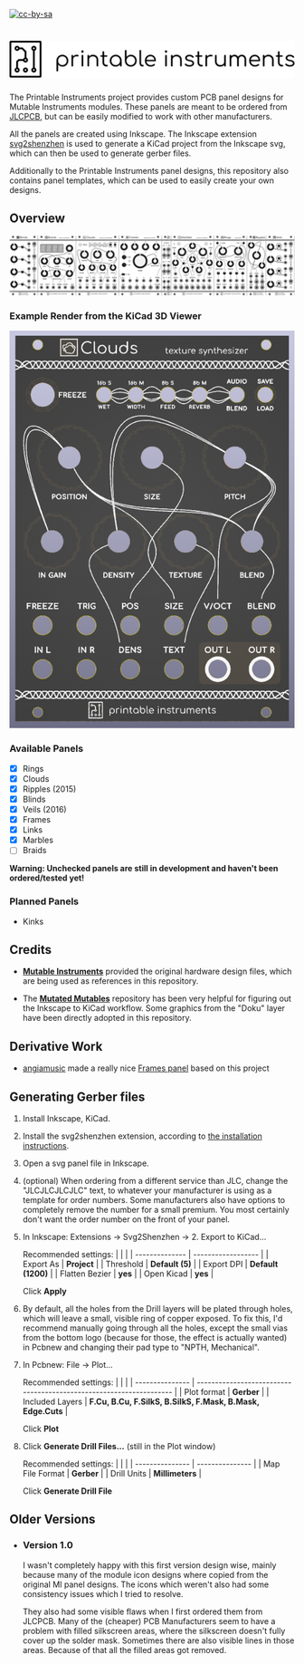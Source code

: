 [![cc-by-sa](https://img.shields.io/badge/license-CC%20BY%20SA%203.0-lightgrey.svg)](https://creativecommons.org/licenses/by-sa/3.0/)

# ![logo](https://raw.githubusercontent.com/30350n/printable-instruments/master/images/logo_text.png)

The Printable Instruments project provides custom PCB panel designs for Mutable Instruments modules. These panels are meant to be ordered from [JLCPCB](https://jlcpcb.com/), but can be easily modified to work with other manufacturers.

All the panels are created using Inkscape. The Inkscape extension [svg2shenzhen](https://github.com/badgeek/svg2shenzhen) is used to generate a KiCad project from the Inkscape svg, which can then be used to generate gerber files.

Additionally to the Printable Instruments panel designs, this repository also contains panel templates, which can be used to easily create your own designs.

## Overview

![overview](https://raw.githubusercontent.com/30350n/printable-instruments/master/images/overview.webp)

### Example Render from the KiCad 3D Viewer

![clouds_rendered](https://raw.githubusercontent.com/30350n/printable-instruments/master/images/clouds_rendered.png)

### Available Panels

- [x] Rings
- [x] Clouds
- [x] Ripples (2015)
- [x] Blinds
- [x] Veils (2016)
- [x] Frames
- [x] Links
- [x] Marbles
- [ ] Braids

**Warning: Unchecked panels are still in development and haven't been ordered/tested yet!**

### Planned Panels

- Kinks

## Credits

- **[Mutable Instruments](https://github.com/pichenettes/eurorack)** provided the original hardware design files, which are being used as references in this repository.

- The **[Mutated Mutables](https://github.com/TheSlowGrowth/MutatedMutables)** repository has been very helpful for figuring out the Inkscape to KiCad workflow. Some graphics from the "Doku" layer have been directly adopted in this repository.

## Derivative Work

- [angiamusic](https://github.com/angiamusic) made a really nice [Frames panel](https://github.com/angiamusic/Valance_Panel) based on this project

## Generating Gerber files

1. Install Inkscape, KiCad.

2. Install the svg2shenzhen extension, according to [the installation instructions](https://github.com/badgeek/svg2shenzhen#install).

3. Open a svg panel file in Inkscape.

4. (optional) When ordering from a different service than JLC, change the "JLCJLCJLCJLC" text, to whatever your manufacturer is using as a template for order numbers.
   Some manufacturers also have options to completely remove the number for a small premium.
   You most certainly don't want the order number on the front of your panel.

5. In Inkscape: Extensions -> Svg2Shenzhen -> 2. Export to KiCad...

   Recommended settings:
   |                |                    |
   | -------------- | ------------------ |
   | Export As      | **Project**        |
   | Threshold      | **Default (5)**    |
   | Export DPI     | **Default (1200)** |
   | Flatten Bezier | **yes**            |
   | Open Kicad     | **yes**            |

   Click **Apply**

6. By default, all the holes from the Drill layers will be plated through holes, which will leave a small, visible ring
   of copper exposed.
   To fix this, I'd recommend manually going through all the holes, except the small vias from the bottom logo
   (because for those, the effect is actually wanted) in Pcbnew and changing their pad type to "NPTH, Mechanical".

7. In Pcbnew: File -> Plot...

   Recommended settings:
   |                 |                                                                     |
   | --------------- | ------------------------------------------------------------------- |
   | Plot format     | **Gerber**                                                          |
   | Included Layers | **F&#46;Cu, B&#46;Cu, F.SilkS, B.SilkS, F.Mask, B.Mask, Edge.Cuts** |

    Click **Plot**

8. Click **Generate Drill Files...** (still in the Plot window)

   Recommended settings:
   |                 |                 |
   | --------------- | --------------- |
   | Map File Format | **Gerber**      |
   | Drill Units     | **Millimeters** |

   Click **Generate Drill File**

## Older Versions

- ### Version 1.0
  
  I wasn't completely happy with this first version design wise,
  mainly because many of the module icon designs where copied from the original MI panel designs.
  The icons which weren't also had some consistency issues which I tried to resolve.

  They also had some visible flaws when I first ordered them from JLCPCB.
  Many of the (cheaper) PCB Manufacturers seem to have a problem with filled silkscreen areas,
  where the silkscreen doesn't fully cover up the solder mask.
  Sometimes there are also visible lines in those areas.
  Because of that all the filled areas got removed.
